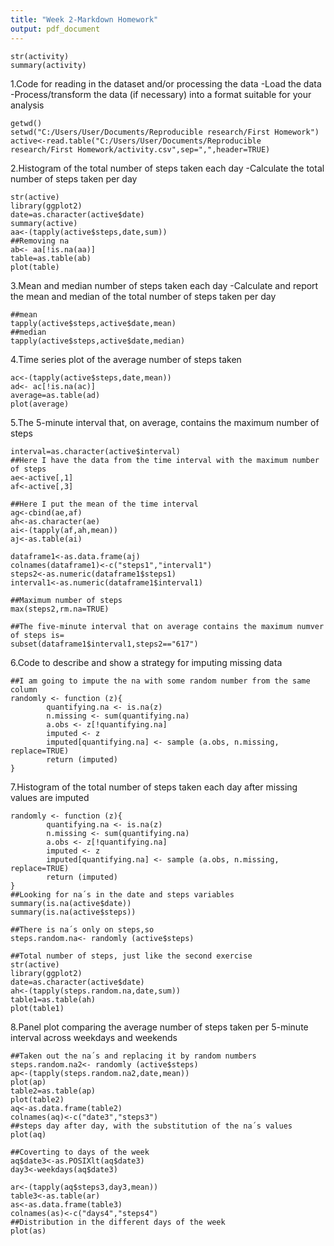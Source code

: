 ```yaml
---
title: "Week 2-Markdown Homework"
output: pdf_document
---
```

```{r}
str(activity)
summary(activity)
```

1.Code for reading in the dataset and/or processing the data
-Load the data 
-Process/transform the data (if necessary) into a format suitable for your analysis
```{r first,echo=TRUE}
getwd()
setwd("C:/Users/User/Documents/Reproducible research/First Homework")
active<-read.table("C:/Users/User/Documents/Reproducible research/First Homework/activity.csv",sep=",",header=TRUE)
```

2.Histogram of the total number of steps taken each day
-Calculate the total number of steps taken per day
```{r showplot,fig.height=4,echo=TRUE}
str(active)
library(ggplot2)
date=as.character(active$date)
summary(active)
aa<-(tapply(active$steps,date,sum))
##Removing na
ab<- aa[!is.na(aa)]
table=as.table(ab)
plot(table)
```

3.Mean and median number of steps taken each day
-Calculate and report the mean and median of the total number of steps taken per day
```{r,echo=TRUE}
##mean
tapply(active$steps,active$date,mean)
##median
tapply(active$steps,active$date,median)
```

4.Time series plot of the average number of steps taken

```{r,echo=TRUE}
ac<-(tapply(active$steps,date,mean))
ad<- ac[!is.na(ac)]
average=as.table(ad)
plot(average)
```

5.The 5-minute interval that, on average, contains the maximum number of steps

```{r,echo=TRUE}
interval=as.character(active$interval)
##Here I have the data from the time interval with the maximum number of steps
ae<-active[,1]
af<-active[,3]

##Here I put the mean of the time interval
ag<-cbind(ae,af)
ah<-as.character(ae)
ai<-(tapply(af,ah,mean))
aj<-as.table(ai)

dataframe1<-as.data.frame(aj)
colnames(dataframe1)<-c("steps1","interval1")
steps2<-as.numeric(dataframe1$steps1)
interval1<-as.numeric(dataframe1$interval1)

##Maximum number of steps
max(steps2,rm.na=TRUE)

##The five-minute interval that on average contains the maximum numver of steps is=
subset(dataframe1$interval1,steps2=="617")
```

6.Code to describe and show a strategy for imputing missing data

```{r,echo=TRUE}
##I am going to impute the na with some random number from the same column
randomly <- function (z){
        quantifying.na <- is.na(z)
        n.missing <- sum(quantifying.na)
        a.obs <- z[!quantifying.na]
        imputed <- z
        imputed[quantifying.na] <- sample (a.obs, n.missing, replace=TRUE)
        return (imputed)
}

```

7.Histogram of the total number of steps taken each day after missing values are imputed
```{r,echo=TRUE}
randomly <- function (z){
        quantifying.na <- is.na(z)
        n.missing <- sum(quantifying.na)
        a.obs <- z[!quantifying.na]
        imputed <- z
        imputed[quantifying.na] <- sample (a.obs, n.missing, replace=TRUE)
        return (imputed)
}
##Looking for na´s in the date and steps variables
summary(is.na(active$date))
summary(is.na(active$steps))

##There is na´s only on steps,so
steps.random.na<- randomly (active$steps)

##Total number of steps, just like the second exercise
str(active)
library(ggplot2)
date=as.character(active$date)
ah<-(tapply(steps.random.na,date,sum))
table1=as.table(ah)
plot(table1)
```

8.Panel plot comparing the average number of steps taken per 5-minute interval across weekdays and weekends
```{r,echo=TRUE}
##Taken out the na´s and replacing it by random numbers
steps.random.na2<- randomly (active$steps)
ap<-(tapply(steps.random.na2,date,mean))
plot(ap)
table2=as.table(ap)
plot(table2)
aq<-as.data.frame(table2)
colnames(aq)<-c("date3","steps3")
##steps day after day, with the substitution of the na´s values
plot(aq)

##Coverting to days of the week
aq$date3<-as.POSIXlt(aq$date3)
day3<-weekdays(aq$date3)

ar<-(tapply(aq$steps3,day3,mean))
table3<-as.table(ar)
as<-as.data.frame(table3)        
colnames(as)<-c("days4","steps4")
##Distribution in the different days of the week
plot(as)
```
